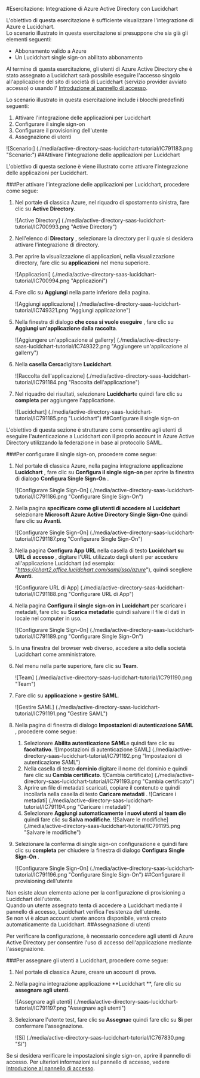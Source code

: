 <properties 
    pageTitle="Esercitazione: Integrazione di Azure Active Directory con Lucidchart | Microsoft Azure" 
    description="Ecco come utilizzare Lucidchart con Azure Active Directory per consentire il single sign-on, il provisioning automatico e altro." 
    services="active-directory" 
    authors="jeevansd"  
    documentationCenter="na" 
    manager="femila"/>
<tags 
    ms.service="active-directory" 
    ms.devlang="na" 
    ms.topic="article" 
    ms.tgt_pltfrm="na" 
    ms.workload="identity" 
    ms.date="09/29/2016" 
    ms.author="jeedes" />

#<a name="tutorial-azure-active-directory-integration-with-lucidchart"></a>Esercitazione: Integrazione di Azure Active Directory con Lucidchart
  
L'obiettivo di questa esercitazione è sufficiente visualizzare l'integrazione di Azure e Lucidchart.  
Lo scenario illustrato in questa esercitazione si presuppone che sia già gli elementi seguenti:

-   Abbonamento valido a Azure
-   Un Lucidchart single sign-on abilitato abbonamento
  
Al termine di questa esercitazione, gli utenti di Azure Active Directory che è stato assegnato a Lucidchart sarà possibile eseguire l'accesso singolo all'applicazione del sito di società di Lucidchart (servizio provider avviato accesso) o usando l' [Introduzione al pannello di accesso](active-directory-saas-access-panel-introduction.md).
  
Lo scenario illustrato in questa esercitazione include i blocchi predefiniti seguenti:

1.  Attivare l'integrazione delle applicazioni per Lucidchart
2.  Configurare il single sign-on
3.  Configurare il provisioning dell'utente
4.  Assegnazione di utenti

![Scenario:] (./media/active-directory-saas-lucidchart-tutorial/IC791183.png "Scenario:")
##<a name="enabling-the-application-integration-for-lucidchart"></a>Attivare l'integrazione delle applicazioni per Lucidchart
  
L'obiettivo di questa sezione è viene illustrato come attivare l'integrazione delle applicazioni per Lucidchart.

###<a name="to-enable-the-application-integration-for-lucidchart-perform-the-following-steps"></a>Per attivare l'integrazione delle applicazioni per Lucidchart, procedere come segue:

1.  Nel portale di classica Azure, nel riquadro di spostamento sinistra, fare clic su **Active Directory**.

    ![Active Directory] (./media/active-directory-saas-lucidchart-tutorial/IC700993.png "Active Directory")

2.  Nell'elenco di **Directory** , selezionare la directory per il quale si desidera attivare l'integrazione di directory.

3.  Per aprire la visualizzazione di applicazioni, nella visualizzazione directory, fare clic su **applicazioni** nel menu superiore.

    ![Applicazioni] (./media/active-directory-saas-lucidchart-tutorial/IC700994.png "Applicazioni")

4.  Fare clic su **Aggiungi** nella parte inferiore della pagina.

    ![Aggiungi applicazione] (./media/active-directory-saas-lucidchart-tutorial/IC749321.png "Aggiungi applicazione")

5.  Nella finestra di dialogo **che cosa si vuole eseguire** , fare clic su **Aggiungi un'applicazione dalla raccolta**.

    ![Aggiungere un'applicazione al gallerry] (./media/active-directory-saas-lucidchart-tutorial/IC749322.png "Aggiungere un'applicazione al gallerry")

6.  Nella **casella Cerca**digitare **Lucidchart**.

    ![Raccolta dell'applicazione] (./media/active-directory-saas-lucidchart-tutorial/IC791184.png "Raccolta dell'applicazione")

7.  Nel riquadro dei risultati, selezionare **Lucidchart**e quindi fare clic su **completa** per aggiungere l'applicazione.

    ![Lucidchart] (./media/active-directory-saas-lucidchart-tutorial/IC791185.png "Lucidchart")
##<a name="configuring-single-sign-on"></a>Configurare il single sign-on
  
L'obiettivo di questa sezione è strutturare come consentire agli utenti di eseguire l'autenticazione a Lucidchart con il proprio account in Azure Active Directory utilizzando la federazione in base al protocollo SAML.

###<a name="to-configure-single-sign-on-perform-the-following-steps"></a>Per configurare il single sign-on, procedere come segue:

1.  Nel portale di classica Azure, nella pagina integrazione applicazione **Lucidchart** , fare clic su **Configura il single sign-on** per aprire la finestra di dialogo **Configura Single Sign-On** .

    ![Configurare Single Sign-On] (./media/active-directory-saas-lucidchart-tutorial/IC791186.png "Configurare Single Sign-On")

2.  Nella pagina **specificare come gli utenti di accedere al Lucidchart** selezionare **Microsoft Azure Active Directory Single Sign-On**e quindi fare clic su **Avanti**.

    ![Configurare Single Sign-On] (./media/active-directory-saas-lucidchart-tutorial/IC791187.png "Configurare Single Sign-On")

3.  Nella pagina **Configura App URL** nella casella di testo **Lucidchart su URL di accesso** , digitare l'URL utilizzato dagli utenti per accedere all'applicazione Lucidchart (ad esempio: "*https://chart2.office.lucidchart.com/saml/sso/azure*"), quindi scegliere **Avanti**.

    ![Configurare URL di App] (./media/active-directory-saas-lucidchart-tutorial/IC791188.png "Configurare URL di App")

4.  Nella pagina **Configura il single sign-on in Lucidchart** per scaricare i metadati, fare clic su **Scarica metadati**e quindi salvare il file di dati in locale nel computer in uso.

    ![Configurare Single Sign-On] (./media/active-directory-saas-lucidchart-tutorial/IC791189.png "Configurare Single Sign-On")

5.  In una finestra del browser web diverso, accedere a sito della società Lucidchart come amministratore.

6.  Nel menu nella parte superiore, fare clic su **Team**.

    ![Team] (./media/active-directory-saas-lucidchart-tutorial/IC791190.png "Team")

7.  Fare clic su **applicazione \> gestire SAML**.

    ![Gestire SAML] (./media/active-directory-saas-lucidchart-tutorial/IC791191.png "Gestire SAML")

8.  Nella pagina di finestra di dialogo **Impostazioni di autenticazione SAML** , procedere come segue:

    1.  Selezionare **Abilita autenticazione SAML**e quindi fare clic su **facoltativo**.
        ![Impostazioni di autenticazione SAML] (./media/active-directory-saas-lucidchart-tutorial/IC791192.png "Impostazioni di autenticazione SAML")
    2.  Nella casella di testo **dominio** digitare il nome del dominio e quindi fare clic su **Cambia certificato**.
        ![Cambia certificato] (./media/active-directory-saas-lucidchart-tutorial/IC791193.png "Cambia certificato")
    3.  Aprire un file di metadati scaricati, copiare il contenuto e quindi incollarla nella casella di testo **Caricare metadati** .
        ![Caricare i metadati] (./media/active-directory-saas-lucidchart-tutorial/IC791194.png "Caricare i metadati")
    4.  Selezionare **Aggiungi automaticamente i nuovi utenti al team di**e quindi fare clic su **Salva modifiche**.
        ![Salvare le modifiche] (./media/active-directory-saas-lucidchart-tutorial/IC791195.png "Salvare le modifiche")

9.  Selezionare la conferma di single sign-on configurazione e quindi fare clic su **completa** per chiudere la finestra di dialogo **Configura Single Sign-On** .

    ![Configurare Single Sign-On] (./media/active-directory-saas-lucidchart-tutorial/IC791196.png "Configurare Single Sign-On")
##<a name="configuring-user-provisioning"></a>Configurare il provisioning dell'utente
  
Non esiste alcun elemento azione per la configurazione di provisioning a Lucidchart dell'utente.  
Quando un utente assegnato tenta di accedere a Lucidchart mediante il pannello di accesso, Lucidchart verifica l'esistenza dell'utente.  
Se non vi è alcun account utente ancora disponibile, verrà creato automaticamente da Lucidchart.
##<a name="assigning-users"></a>Assegnazione di utenti
  
Per verificare la configurazione, è necessario concedere agli utenti di Azure Active Directory per consentire l'uso di accesso dell'applicazione mediante l'assegnazione.

###<a name="to-assign-users-to-lucidchart-perform-the-following-steps"></a>Per assegnare gli utenti a Lucidchart, procedere come segue:

1.  Nel portale di classica Azure, creare un account di prova.

2.  Nella pagina integrazione applicazione **Lucidchart **, fare clic su **assegnare agli utenti**.

    ![Assegnare agli utenti] (./media/active-directory-saas-lucidchart-tutorial/IC791197.png "Assegnare agli utenti")

3.  Selezionare l'utente test, fare clic su **Assegna**e quindi fare clic su **Sì** per confermare l'assegnazione.

    ![Sì] (./media/active-directory-saas-lucidchart-tutorial/IC767830.png "Sì")
  
Se si desidera verificare le impostazioni single sign-on, aprire il pannello di accesso. Per ulteriori informazioni sul pannello di accesso, vedere [Introduzione al pannello di accesso](active-directory-saas-access-panel-introduction.md).